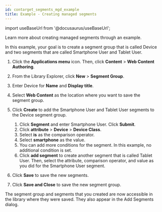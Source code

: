 ```yaml
---
id: contarget_segments_mgd_example
title: Example - Creating managed segments
---
```

import useBaseUrl from '@docusaurus/useBaseUrl';



Learn more about creating managed segments through an example.

In this example, your goal is to create a segment group that is called Device and two segments that are called Smartphone User and Tablet User.

1.  Click the **Applications menu** icon. Then, click **Content** \> **Web Content Authoring**.

2.  From the Library Explorer, click **New** \> **Segment Group**.

3.  Enter Device for **Name** and **Display title**.

4.  Select **Web Content** as the location where you want to save the segment group.

5.  Click **Create** to add the Smartphone User and Tablet User segments to the Device segment group.

    1.  Click **Segment** and enter Smartphone User. Click **Submit**.
    2.  Click **attribute** \> **Device** \> **Device Class**.
    3.  Select **is** as the comparison operator.
    4.  Select **smartphone** as the value.
    5.  You can add more conditions for the segment. In this example, no additional condition is set.
    6.  Click **add segment** to create another segment that is called Tablet User. Then, select the attribute, comparison operator, and value as you did for the Smartphone User segment.
6.  Click **Save** to save the new segments.

7.  Click **Save and Close** to save the new segment group.


The segment group and segments that you created are now accessible in the library where they were saved. They also appear in the Add Segments dialog.

